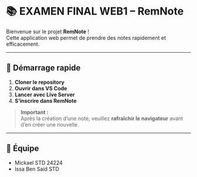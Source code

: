 # 📚 EXAMEN FINAL WEB1 – RemNote

Bienvenue sur le projet **RemNote** !  
Cette application web permet de prendre des notes rapidement et efficacement.

---

## 🚀 Démarrage rapide

1. **Cloner le repository**
2. **Ouvrir dans VS Code**
3. **Lancer avec Live Server**
4. **S’inscrire dans RemNote**

> **Important :**  
> Après la création d’une note, veuillez **rafraîchir le navigateur** avant d’en créer une nouvelle.

---

## 👥 Équipe

- Mickael STD 24224  
- Issa Ben Said STD